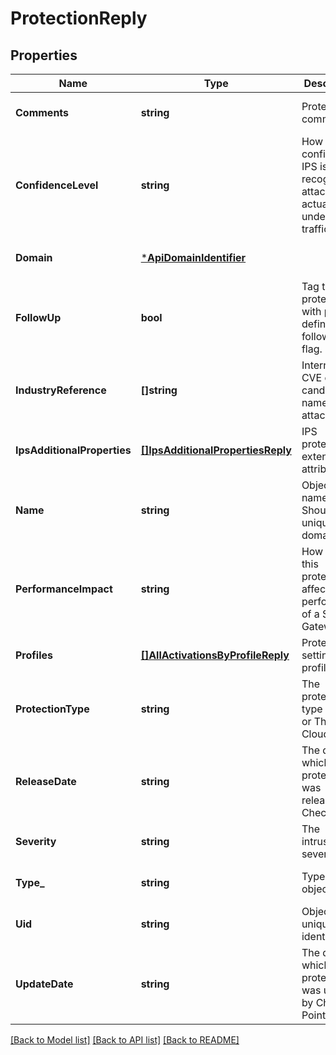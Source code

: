 # ProtectionReply

## Properties
Name | Type | Description | Notes
------------ | ------------- | ------------- | -------------
**Comments** | **string** | Protection comments. | [optional] [default to null]
**ConfidenceLevel** | **string** | How confident IPS is that recognized attacks are actually undesirable traffic. | [optional] [default to null]
**Domain** | [***ApiDomainIdentifier**](ApiDomainIdentifier.md) |  | [optional] [default to null]
**FollowUp** | **bool** | Tag the protection with pre-defined follow-up flag. | [optional] [default to null]
**IndustryReference** | **[]string** | International CVE or CVE candidate name for attack. | [optional] [default to null]
**IpsAdditionalProperties** | [**[]IpsAdditionalPropertiesReply**](IpsAdditionalPropertiesReply.md) | IPS protection extended attributes. | [optional] [default to null]
**Name** | **string** | Object name. Should be unique in the domain. | [optional] [default to null]
**PerformanceImpact** | **string** | How much this protection affects the performance of a Security Gateway. | [optional] [default to null]
**Profiles** | [**[]AllActivationsByProfileReply**](AllActivationsByProfileReply.md) | Protection settings per profile. | [optional] [default to null]
**ProtectionType** | **string** | The protection&#39;s type (Core or Threat Cloud). | [optional] [default to null]
**ReleaseDate** | **string** | The date in which the protection was releases by Check Point. | [optional] [default to null]
**Severity** | **string** | The intrusion severity. | [optional] [default to null]
**Type_** | **string** | Type of the object. | [optional] [default to null]
**Uid** | **string** | Object unique identifier. | [optional] [default to null]
**UpdateDate** | **string** | The date in which the protection was updated by Check Point. | [optional] [default to null]

[[Back to Model list]](../README.md#documentation-for-models) [[Back to API list]](../README.md#documentation-for-api-endpoints) [[Back to README]](../README.md)


